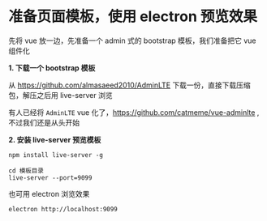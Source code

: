 # 准备页面模板，使用 electron 预览效果

先将 vue 放一边，先准备一个 admin 式的 bootstrap 模板，我们准备把它 vue 组件化


**1. 下载一个 bootstrap 模板**

从 https://github.com/almasaeed2010/AdminLTE 下载一份，直接下载压缩包，解压之后用 live-server 浏览


有人已经将 `AdminLTE` vue 化了，https://github.com/catmeme/vue-adminlte , 不过我们还是从头开始

**2. 安装 live-server 预览模板**

```
npm install live-server -g
```

```
cd 模板目录
live-server --port=9099
```

也可用 electron 浏览效果
```
electron http://localhost:9099
```






